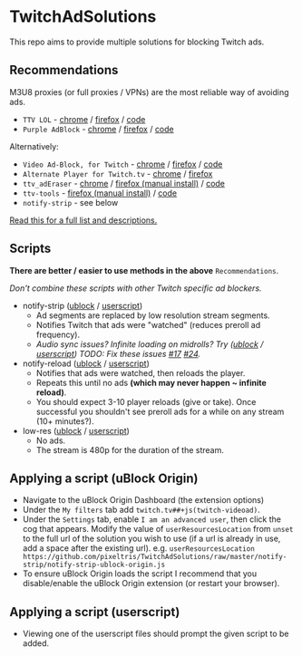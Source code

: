 # TwitchAdSolutions

This repo aims to provide multiple solutions for blocking Twitch ads.

## Recommendations

M3U8 proxies (or full proxies / VPNs) are the most reliable way of avoiding ads.

- `TTV LOL` - [chrome](https://chrome.google.com/webstore/detail/ttv-lol/ofbbahodfeppoklmgjiokgfdgcndngjm) / [firefox](https://addons.mozilla.org/en-US/firefox/addon/ttv-lol/) / [code](https://github.com/TTV-LOL/extensions)
- `Purple AdBlock` - [chrome](https://chrome.google.com/webstore/detail/purple-adblock/lkgcfobnmghhbhgekffaadadhmeoindg) / [firefox](https://addons.mozilla.org/en-US/firefox/addon/purpleadblock/) / [code](https://github.com/arthurbolsoni/Purple-adblock/)

Alternatively:

- `Video Ad-Block, for Twitch` - [chrome](https://chrome.google.com/webstore/detail/video-ad-block-for-twitch/kgeglempfkhalebjlogemlmeakondflc) / [firefox](https://addons.mozilla.org/en-US/firefox/addon/video-ad-block-for-twitch/) / [code](https://github.com/saucettv/VideoAdBlockForTwitch)
- `Alternate Player for Twitch.tv` - [chrome](https://chrome.google.com/webstore/detail/alternate-player-for-twit/bhplkbgoehhhddaoolmakpocnenplmhf) / [firefox](https://addons.mozilla.org/en-US/firefox/addon/twitch_5/)
- `ttv_adEraser` - [chrome](https://chrome.google.com/webstore/detail/ttv-aderaser/pjnopimdnmhiaanhjfficogijajbhjnc) / [firefox (manual install)](https://github.com/LeonHeidelbach/ttv_adEraser#mozilla-firefox) / [code](https://github.com/LeonHeidelbach/ttv_adEraser)
- `ttv-tools` - [firefox (manual install)](https://github.com/Nerixyz/ttv-tools/releases) / [code](https://github.com/Nerixyz/ttv-tools)
- `notify-strip` - see below

[Read this for a full list and descriptions.](full-list.md)

## Scripts

**There are better / easier to use methods in the above** `Recommendations`.

*Don't combine these scripts with other Twitch specific ad blockers.*

- notify-strip ([ublock](https://github.com/pixeltris/TwitchAdSolutions/raw/master/notify-strip/notify-strip-ublock-origin.js) / [userscript](https://github.com/pixeltris/TwitchAdSolutions/raw/master/notify-strip/notify-strip.user.js))
  - Ad segments are replaced by low resolution stream segments.
  - Notifies Twitch that ads were "watched" (reduces preroll ad frequency).
  - *Audio sync issues? Infinite loading on midrolls? Try ([ublock](https://github.com/pixeltris/TwitchAdSolutions/raw/c3e1ee390ae684fe47d5159c689332d53e67094d/notify-strip/notify-strip-ublock-origin.js) / [userscript](https://github.com/pixeltris/TwitchAdSolutions/raw/c3e1ee390ae684fe47d5159c689332d53e67094d/notify-strip/notify-strip.user.js)) TODO: Fix these issues [#17](https://github.com/pixeltris/TwitchAdSolutions/issues/17) [#24](https://github.com/pixeltris/TwitchAdSolutions/issues/24).*
- notify-reload ([ublock](https://github.com/pixeltris/TwitchAdSolutions/raw/master/notify-reload/notify-reload-ublock-origin.js) / [userscript](https://github.com/pixeltris/TwitchAdSolutions/raw/master/notify-reload/notify-reload.user.js))
  - Notifies that ads were watched, then reloads the player.
  - Repeats this until no ads **(which may never happen ~ infinite reload)**.
  - You should expect 3-10 player reloads (give or take). Once successful you shouldn't see preroll ads for a while on any stream (10+ minutes?).
- low-res ([ublock](https://github.com/pixeltris/TwitchAdSolutions/raw/master/low-res/low-res-ublock-origin.js) / [userscript](https://github.com/pixeltris/TwitchAdSolutions/raw/master/low-res/low-res.user.js))
  - No ads.
  - The stream is 480p for the duration of the stream.

## Applying a script (uBlock Origin)

- Navigate to the uBlock Origin Dashboard (the extension options)
- Under the `My filters` tab add `twitch.tv##+js(twitch-videoad)`.
- Under the `Settings` tab, enable `I am an advanced user`, then click the cog that appears. Modify the value of `userResourcesLocation` from `unset` to the full url of the solution you wish to use (if a url is already in use, add a space after the existing url). e.g. `userResourcesLocation https://github.com/pixeltris/TwitchAdSolutions/raw/master/notify-strip/notify-strip-ublock-origin.js` 
- To ensure uBlock Origin loads the script I recommend that you disable/enable the uBlock Origin extension (or restart your browser).

## Applying a script (userscript)

- Viewing one of the userscript files should prompt the given script to be added.